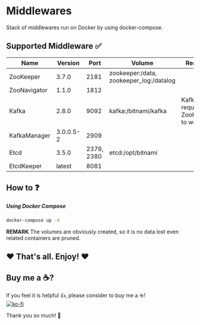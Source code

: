 # Middlewares

Stack of middlewares run on Docker by using docker-compose.

## Supported Middleware :white_check_mark:
| Name | Version | Port | Volume | Remark |
| ---- | ------- | ---- | ------ | ------ |
| ZooKeeper | 3.7.0 | 2181 | zookeeper:/data, zookeeper_log:/datalog | |
| ZooNavigator | 1.1.0 | 1812 | | |
| Kafka | 2.8.0 | 9092 | kafka:/bitnami/kafka | Kafka required ZooKeeper to work. |
| KafkaManager | 3.0.0.5-2 | 2909 | |
| Etcd | 3.5.0 | 2379, 2380 | etcd:/opt/bitnami | |
| EtcdKeeper | latest | 8081 | | |

## How to :question:
##### Using Docker Compose
``` bash
docker-compose up -d
```

__REMARK__
The volumes are obviously created, so it is no data lost even related containers are pruned.

## :heart: That's all. Enjoy! :heart:

## Buy me a :coffee:?
If you feel it is helpful :+1:, please consider to buy me a :coffee:!<br />
[![ko-fi](https://ko-fi.com/img/githubbutton_sm.svg)](https://ko-fi.com/T6T165VJF)


Thank you so much! :facepunch:
